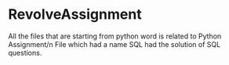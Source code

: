 # RevolveAssignment
All the files that are starting from python word is related to Python Assignment/n
File which had a name SQL had the solution of SQL questions.
